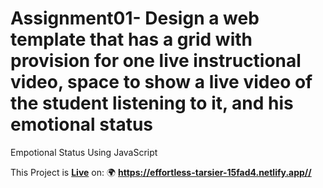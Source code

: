 # Assignment01- Design a web template that has a grid with provision for one live instructional video, space to show a live video of the student listening to it, and his emotional status 

Empotional Status Using JavaScript

This Project is **[Live](https://effortless-tarsier-15fad4.netlify.app//)** on: 🌍 **https://effortless-tarsier-15fad4.netlify.app//**
